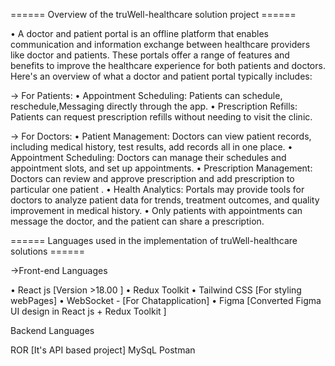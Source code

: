====== Overview of the truWell-healthcare solution project ======

•	A doctor and patient portal is an offline platform that enables communication and information exchange between healthcare providers like doctor and patients. These portals offer a range of features and benefits to improve the healthcare experience for both patients and doctors. Here's an overview of what a doctor and patient portal typically includes:

->	For Patients:
•	Appointment Scheduling: Patients can schedule, reschedule,Messaging directly through the app.
•	Prescription Refills: Patients can request prescription refills without needing to visit the clinic.

->	For Doctors:
•	Patient Management: Doctors can view patient records, including medical history, test results, add records all in one place.
•	Appointment Scheduling: Doctors can manage their schedules and appointment slots, and set up appointments.
•	Prescription Management: Doctors can review and approve prescription and add prescription to particular one patient .
•	Health Analytics: Portals may provide tools for doctors to analyze patient data for trends, treatment outcomes, and quality improvement in medical history.
• Only patients with appointments can message the doctor, and the patient can share a prescription.


====== Languages used in the implementation of truWell-healthcare solutions ======

->Front-end Languages

• React js [Version >18.00 ]
• Redux Toolkit 
• Tailwind CSS [For styling webPages]
• WebSocket - [For Chatapplication]
• Figma [Converted Figma UI design in React js + Redux Toolkit ]


Backend Languages

ROR [It's API based project]
MySqL
Postman

